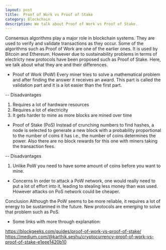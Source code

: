 ```yaml
---
layout: post
title:  Proof of Work vs Proof of Stake
category: Blockchain
description: We talk about Proof of Work vs Proof of Stake.
---
```

Consensus algorithms play a major role in blockchain systems. They are used to verify and validate transactions as they occur. Some of the algorithms such as Proof of Work are one of
the earlier ones. It is used by Bitcoin and Ethereum. However due to sustainability problems in terms of electricty new protocols have been proposed such as Proof of Stake. Here, we
talk about what they are and their differences.

- Proof of Work (PoW)
Every miner tries to solve a mathematical problem and after finding the answer it receives an award. This part is called the validation part and it is a lot easier than the first part.

-- Disadvantages
1. Requires a lot of hardware resources
2. Requires a lot of electricity
3. It gets harder to mine as more blocks are mined over time

- Proof of Stake (PoS)
Instead of crunching numbers to find hashes, a node is selected to generate a new block with a probability proportional to the number of coins it has i.e., the number of coins determines the power. 
Also there are no block rewards for this one with miners taking the transaction fees.

-- Disadvantages
1. Unlike PoW you need to have some amount of coins before you want to mine.

- Concerns
In order to attack a PoW network, one would really need to put a lot of effort into it, leading to stealing less money than was used. However attacks on PoS network could be cheaper. 

Conclusion
Although the PoW seems to be more reliable, it requires a lot of energy to be sustanined in the future. New protocols are emerging to solve that problem such as PoS. 


- Some links with more through explanation:

https://blockgeeks.com/guides/proof-of-work-vs-proof-of-stake/
https://medium.com/@karthik.seshu/cryptocurrency-proof-of-work-vs-proof-of-stake-e1eee1420b10


<!--description-->


